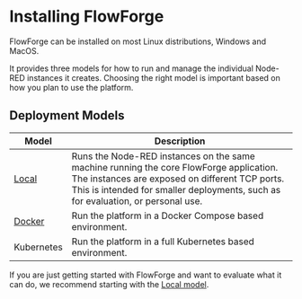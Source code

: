 # Installing FlowForge

FlowForge can be installed on most Linux distributions, Windows and MacOS.

It provides three models for how to run and manage the individual Node-RED instances
it creates. Choosing the right model is important based on how you plan to use
the platform.

## Deployment Models

Model      | Description        
-----------|--------------------
[Local](./local/README.md)      | Runs the Node-RED instances on the same machine running the core FlowForge application. The instances are exposed on different TCP ports. This is intended for smaller deployments, such as for evaluation, or personal use.
[Docker](./docker/README.md)    | Run the platform in a Docker Compose based environment.
Kubernetes | Run the platform in a full Kubernetes based environment.


If you are just getting started with FlowForge and want to evaluate what it can do,
we recommend starting with the [Local model](./local/README.md).
